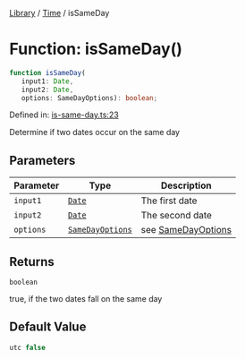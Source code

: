 <!-- markdownlint-disable -->
<!-- cspell: disable -->
[Library](../index.md) / [Time](./index.md) / isSameDay

# Function: isSameDay()

```ts
function isSameDay(
   input1: Date, 
   input2: Date, 
   options: SameDayOptions): boolean;
```

Defined in: [is-same-day.ts:23](https://github.com/technobuddha/library/blob/main/src/is-same-day.ts#L23)

Determine if two dates occur on the same day

## Parameters

| Parameter | Type | Description |
| ------ | ------ | ------ |
| `input1` | [`Date`](https://developer.mozilla.org/docs/Web/JavaScript/Reference/Global_Objects/Date) | The first date |
| `input2` | [`Date`](https://developer.mozilla.org/docs/Web/JavaScript/Reference/Global_Objects/Date) | The second date |
| `options` | [`SameDayOptions`](SameDayOptions.md) | see [SameDayOptions](SameDayOptions.md) |

## Returns

`boolean`

true, if the two dates fall on the same day

## Default Value

```ts
utc false
```

